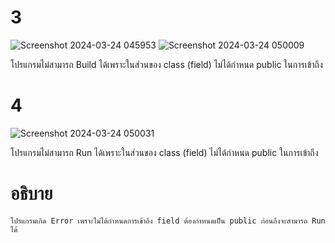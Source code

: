 # 3 #
![Screenshot 2024-03-24 045953](https://github.com/ironmanwin1/03376836-OOP-2566-Lab-05/assets/144198724/43126620-387d-4986-9486-b059c995ea32)
![Screenshot 2024-03-24 050009](https://github.com/ironmanwin1/03376836-OOP-2566-Lab-05/assets/144198724/b341de87-41c0-49a6-9660-cefd67c9b3ee)


โปรแกรมไม่สามารถ Build ได้เพราะในส่วนของ class (field) ไม่ได้กำหนด public ในการเข้าถึง
# 4 #
![Screenshot 2024-03-24 050031](https://github.com/ironmanwin1/03376836-OOP-2566-Lab-05/assets/144198724/e09072a8-6bc9-4b70-89b0-a3766a5895c2)

โปรแกรมไม่สามารถ Run ได้เพราะในส่วนของ class (field) ไม่ได้กำหนด public ในการเข้าถึง
# อธิบาย #
```
โปรแกรมเกิด Error เพราะไม่ได้กำหนดการเข้าถึง field ต้องกำหนดเป็น public ก่อนถึงจะสามารถ Run ได้
